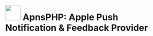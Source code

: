 <img src="http://immobiliare.github.io/ApnsPHP/images/logo.png" width="48"> ApnsPHP: Apple Push Notification & Feedback Provider
==========================
